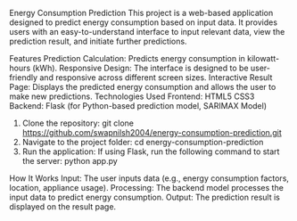 Energy Consumption Prediction
This project is a web-based application designed to predict energy consumption based on input data. It provides users with an easy-to-understand interface to input relevant data, view the prediction result, and initiate further predictions.

Features
Prediction Calculation: Predicts energy consumption in kilowatt-hours (kWh).
Responsive Design: The interface is designed to be user-friendly and responsive across different screen sizes.
Interactive Result Page: Displays the predicted energy consumption and allows the user to make new predictions.
Technologies Used
Frontend:
HTML5
CSS3
Backend:
Flask (for Python-based prediction model, SARIMAX Model)

1) Clone the repository:
  git clone https://github.com/swapnilsh2004/energy-consumption-prediction.git
2) Navigate to the project folder:
   cd energy-consumption-prediction
3) Run the application: If using Flask, run the following command to start the server:
   python app.py

How It Works
Input: The user inputs data (e.g., energy consumption factors, location, appliance usage).
Processing: The backend model processes the input data to predict energy consumption.
Output: The prediction result is displayed on the result page.
